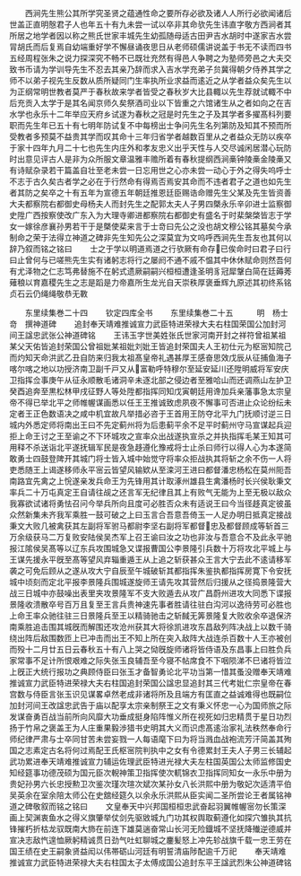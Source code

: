 <!-- { "loadSidebar": true } -->
　　西涧先生熊公其所学究圣贤之蕴通性命之要所存必欲及诸人人所行必欲闻诸后世盖正直明慤君子人也年五十有九未尝一试以卒非其命欤先生讳直字敬方西涧者其所居之地学者因以称之熊氏世家丰城先生幼孤随母适古田尹吉水胡时中遂家吉水尝冐胡氏而后复焉自幼端重好学不懈昼诵夜思日从老师硕儒讲说盖于书无不读而四书五经周程张朱之说力探深究不畅不已既壮充然有得邑人争聘之为塾师旁邑之大夫交致书币请为学训导先生不忍去其亲乃辞而求入吉水学充弟子贠冀得朝夕侍养其学之师不以弟子视先生反数从质所疑同门生率执所业求益而逺近之从学者益众矣先生以为正纲常明世教者莫严于春秋故来学者皆受之春秋岁大比县輙以先生荐就试輙不中后充贡入太学于是其名闻京师久矣祭酒司业以下皆重之六馆诸生从之者如向之在吉水学也永乐十二年举应天府乡试遂为春秋之冠是时先生之子及其学者多擢髙科列要职而先生年已五十有七明年防试复不中每榜出士争问先生名列第防及知其不预而所受教者多预莫不益贵其学而叹其命十三年归省学者越数百里从之者益众无防以疾卒于家十四年九月二十七也先生内庄外和孝友忠义出乎天性与人交尽诚闲居潜心玩防时出意见评古人是非为众所服文章温雅丰赡所着有春秋提纲西涧槀钟陵槀金陵槀又有诗赋杂录若干篇盖自壮至老未尝一日忘用世之心亦未尝一动心于外之得失呜呼士不志于古久矣古者学之必在于行然命有得焉否焉安其命而不违者君子之道也如先生者其防之矣卒之十有五年为宣德五年朝廷推恩廷臣赐诰命赠先生父某及先生皆资善大夫都察院右都御史母杨夫人而封先生之配郭太夫人子男四槩永乐辛卯进士监察御史陞广西按察使改广东入为大理寺卿进都察院右都御史有盛名于时棐槃棨皆志于学女一嫁徐彦襄孙男若干于是槩使棐来言于士竒曰先公之没也胡文穆公铭其墓矣今承制命之荣于法得立神道之碑非先生知先公之深莫宜为文呜呼西涧先生吾友也其何以辞乃叙而铭之铭曰
　　士之于学以明道焉道之行欤厥有命存已俟命时曰君子曰行曰止曾何与已嗟熊先生实有诸躬志将行之屡阏不通不戚不愠其中休休赋命则然吾何有尤泽物之仁志笃弗替施不在躬式遗厥嗣嗣兴桓桓遭逢圣明豸冠犀鞶白简在廷薅莠薙稂以育嘉稷先生之志是蹈是力帝嘉所生龙光自天崇秩厚褒垂辉九原述其初终系铭贞石云仍绳绳敬恭无斁













　　东里续集巻二十四
　　钦定四库全书
　　东里续集巻二十五　　　明　杨士竒　撰神道碑
　　追封奉天靖难推诚宣力武臣特进荣禄大夫右柱国荣国公加封河间王諡忠武张公神道碑铭
　　王讳玉字世美姓张氏世家河南开封之祥符曾祖某祖某父天佑皆追封荣国公曾祖妣某祖妣刘妣王皆追封荣国夫人王初仕元为枢宻知院己而灼知天命洪武乙丑自防来归我太祖髙皇帝礼遇甚厚王感奋思效戊辰从征捕鱼海子喀尔喀之地以功授济南卫副千戸又从富勒呼特穆尔至延安延川还陞明威将军安庆卫指挥佥事庚午从征永顺散毛诸洞辛未逐北部之侵边者至雅哈山而还调燕山左护卫癸酉追奔至黒松林甲戌征野人等处陞都指挥同知戊寅朝廷用谗加兵亲藩事急太宗皇帝不得已举北平之师帷幄谋画悉以任王王推诚致虑夙夜不懈事可否进止众论纷纭未定者王正色数语决之咸中机宜故凡举措必咨于王首用王防夺北平九门抚顺讨逆三日城内外悉定师将南出王曰不先定蓟州将为后患蓟平余不足平时蓟州守马宣谋起兵迎拒上命王讨之王至谕之不下环城攻之宣率众出战遂执宣杀之并执指挥毛某王知其可用释不杀送诣北平遂抚辑军民是夜急趍遵化豫戒将士止杀曰师行以得人心为本遂简敢勇士四鼓登陴开其城门将士皆入城中始觉守将率众拒战执其将斩之余不伤一人将吏悉随王上谒遂移师永平宻云皆望风输欵从至滦河王进曰都督潘忠杨松在莫州阨吾南路宜先禽之上恱遂亲发兵命王为先锋用其计取涿州雄县生禽潘杨时长兴侯耿秉文率兵二十万屯真定王自请往觇之还言军无纪律且其上有败气无能为上至无极以敌众我寡欲试诸将勇怯召问今举兵所向且度可必胜否众未有适说王曰今当径趍真定彼虽众然新集未齐我军乘胜一鼓可破之上曰玉言合吾意吾倚玉一人足办明日抵真定接战秉文大败几被禽获其左副将军驸马都尉李坚右副将军都督忠及都督顾成等斩首三万余级获马二万复败安陆侯吴杰军上召王谕曰汝之功也非汝与吾意合不及此永平驰报江隂侯吴髙等以辽东兵攻围城急又谍报曹国公李景隆引兵数十万将攻北平城上与王谋先援永平旣至髙等望风弃辎重遁王从上追之斩获甚众王言大宁去此不逺请移军袭之可免后顾从之遂从攻大宁自辰至午城破斩其都指挥朱鉴执都指挥房寛下令安抚城中顷刻而定北平报李景隆兵围城遂旋师王请先攻其营然后归援从之径捣景隆营大战三日城中亦鼓噪出表里夹攻景隆军不支大败遁去从攻广昌蔚州进攻大同悉下谍报景隆收溃散卒号百万且复至王言兵贵神速先事者胜请往驻白沟河以逸待劳可必胜也上命王率众驰往驻三日景隆兵至王以精骑驰击之斩馘无筭景隆复大败收余卒退保济南乘胜追击围其城旣而解围还攻沧州获其大将徐凯进攻东昌敌列阵决战上以数千骑绕出阵后敌围数匝上已冲击而出王不知上所在突入敌阵大战连杀百数十人王亦被创而殁十二月廿五日云春秋五十有八上哭之恸旣旋师诸将皆侍语及东昌事上曰胜负兵家常事不足计所恨艰难之际失张玉良辅吾至今寝不帖席食不下咽陨涕不巳诸将皆泣上旣正大统行报功之典顾侍臣曰张玉才备智勇论北平功当第一惜其蚤没赠奉天靖难推诚宣力武臣特进荣禄大夫右柱国追封荣国公諡忠显追封其三代考妣仁宗皇帝在春宫数与侍臣言张玉识见谋畧卓然老成非诸将所及且端方有匡直之益诚难得也既嗣位加封河间王改諡忠武告于庙以配享太宗亲制祭王之文有秉义怀忠一心为国师旅之际发谋奋勇百战当前所向风靡大功垂成挺身陷阵惟义所在视死如归忠精贯于星日功烈扬于竹帛之褒盖王为人庄重果毅渉猎书史明其大义而识虑髙逺治家礼法秩然奉命行师纪律严肃与士卒同甘苦未尝妄戮一人每语麾下曰为将当溅血战袍流芳汗简盖其殉国之志素定古名将何过焉配王氏枢宻院判执中之女有令德累封王夫人子男三长辅起武功累进奉天靖难推诚宣力辅运佐理武臣特进光禄大夫左柱国英国公太师监修国史知经筵事功德茂硕为国元臣次輗神策卫指挥使次軏锦衣卫指挥同知女一永乐中册为贵妃孙男六长忠授勲卫次鉴次瑾次瑄次斌次某孙女八长洪熙中册为敬妃次适清平伯吴英余在室余陪太师公在史舘经筵久以余永乐洪熙从臣实闻二圣所尝论王者属铭神道之碑敬叙而铭之铭曰
　　文皇奉天中兴邦国桓桓忠武奋起羽翼帷幄宻勿长策深画上契渊衷鱼水之得义旗肇举仗剑先驱敓城九门功其权舆取蓟遵化如探穴雏执其抗锋摧朽折枯龙驭既南大斾在前连下雄莫遄奋常山长河无险鐡城不坚抚降殱逆德威并宣决志敌忾遑恤厥躬精诚贯日劲气吐虹聊城之鏖髪怒上冲先轸战旗千载一忠王劳在国王绩在史王嗣象贤益闳以伟帯砺山河廷有明誓清庙陟配逾千万祀
　　奉天靖难推诚宣力武臣特进荣禄大夫右柱国太子太傅成国公追封东平王諡武烈朱公神道碑铭

